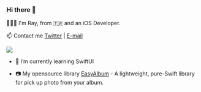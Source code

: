 ### Hi there 🌝

🙋🏻‍♂️ I'm Ray, from 🇹🇼 and an iOS Developer.

📫  Contact me [Twitter](https://twitter.com/ray00178) | [E-mail](mailto:ray00178@gmail.com)

<p float="left">
  <img src="https://github-readme-stats.vercel.app/api?username=ray00178&show_icons=true&icon_color=FFCC00&text_color=718096&bg_color=ffffff&count_private=true" />
</p>

- 🌚  I’m currently learning SwiftUI

- 📷  My opensource library [EasyAlbum](https://github.com/ray00178/EasyAlbum) - A lightweight, pure-Swift library for pick up photo from your album.
<!-- [![ReadMe Card](https://github-readme-stats.vercel.app/api/pin/?username=ray00178&repo=EasyAlbum)](https://github.com/ray00178/EasyAlbum) -->
